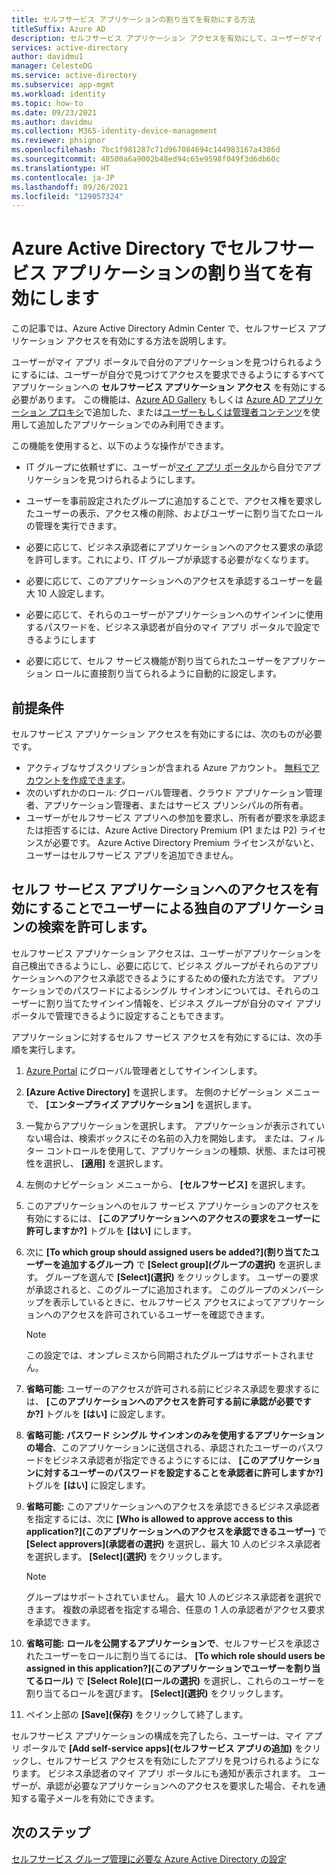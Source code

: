 ```yaml
---
title: セルフサービス アプリケーションの割り当てを有効にする方法
titleSuffix: Azure AD
description: セルフサービス アプリケーション アクセスを有効にして、ユーザーがマイ アプリ ポータルで自分のアプリケーションを見つけられるようにします
services: active-directory
author: davidmu1
manager: CelesteDG
ms.service: active-directory
ms.subservice: app-mgmt
ms.workload: identity
ms.topic: how-to
ms.date: 09/23/2021
ms.author: davidmu
ms.collection: M365-identity-device-management
ms.reviewer: phsignor
ms.openlocfilehash: 7bc1f981287c71d967084694c144983167a4386d
ms.sourcegitcommit: 48500a6a9002b48ed94c65e9598f049f3d6db60c
ms.translationtype: HT
ms.contentlocale: ja-JP
ms.lasthandoff: 09/26/2021
ms.locfileid: "129057324"
---
```

# <a name="enable-self-service-application-assignment-in-azure-active-directory"></a>Azure Active Directory でセルフサービス アプリケーションの割り当てを有効にします

この記事では、Azure Active Directory Admin Center で、セルフサービス アプリケーション アクセスを有効にする方法を説明します。

ユーザーがマイ アプリ ポータルで自分のアプリケーションを見つけられるようにするには、ユーザーが自分で見つけてアクセスを要求できるようにするすべてアプリケーションへの **セルフサービス アプリケーション アクセス** を有効にする必要があります。 この機能は、[Azure AD Gallery](./add-application-portal.md) もしくは [Azure AD アプリケーション プロキシ](../app-proxy/application-proxy.md)で追加した、または[ユーザーもしくは管理者コンテンツ](../develop/application-consent-experience.md)を使用して追加したアプリケーションでのみ利用できます。

この機能を使用すると、以下のような操作ができます。

- IT グループに依頼せずに、ユーザーが[マイ アプリ ポータル](https://myapps.microsoft.com/)から自分でアプリケーションを見つけられるようにします。

- ユーザーを事前設定されたグループに追加することで、アクセス権を要求したユーザーの表示、アクセス権の削除、およびユーザーに割り当てたロールの管理を実行できます。

- 必要に応じて、ビジネス承認者にアプリケーションへのアクセス要求の承認を許可します。これにより、IT グループが承認する必要がなくなります。

- 必要に応じて、このアプリケーションへのアクセスを承認するユーザーを最大 10 人設定します。

- 必要に応じて、それらのユーザーがアプリケーションへのサインインに使用するパスワードを、ビジネス承認者が自分のマイ アプリ ポータルで設定できるようにします

- 必要に応じて、セルフ サービス機能が割り当てられたユーザーをアプリケーション ロールに直接割り当てられるように自動的に設定します。

## <a name="prerequisites"></a>前提条件

セルフサービス アプリケーション アクセスを有効にするには、次のものが必要です。

- アクティブなサブスクリプションが含まれる Azure アカウント。 [無料でアカウントを作成できます](https://azure.microsoft.com/free/?WT.mc_id=A261C142F)。
- 次のいずれかのロール: グローバル管理者、クラウド アプリケーション管理者、アプリケーション管理者、またはサービス プリンシパルの所有者。
- ユーザーがセルフサービス アプリへの参加を要求し、所有者が要求を承認または拒否するには、Azure Active Directory Premium (P1 または P2) ライセンスが必要です。 Azure Active Directory Premium ライセンスがないと、ユーザーはセルフサービス アプリを追加できません。

## <a name="enable-self-service-application-access-to-allow-users-to-find-their-own-applications"></a>セルフ サービス アプリケーションへのアクセスを有効にすることでユーザーによる独自のアプリケーションの検索を許可します。

セルフサービス アプリケーション アクセスは、ユーザーがアプリケーションを自己検出できるようにし、必要に応じて、ビジネス グループがそれらのアプリケーションへのアクセス承認できるようにするための優れた方法です。 アプリケーションでのパスワードによるシングル サインオンについては、それらのユーザーに割り当てたサインイン情報を、ビジネス グループが自分のマイ アプリ ポータルで管理できるように設定することもできます。

アプリケーションに対するセルフ サービス アクセスを有効にするには、次の手順を実行します。

1. [Azure Portal](https://portal.azure.com) にグローバル管理者としてサインインします。

1. **[Azure Active Directory]** を選択します。 左側のナビゲーション メニューで、 **[エンタープライズ アプリケーション]** を選択します。

1. 一覧からアプリケーションを選択します。 アプリケーションが表示されていない場合は、検索ボックスにその名前の入力を開始します。 または、フィルター コントロールを使用して、アプリケーションの種類、状態、または可視性を選択し、 **[適用]** を選択します。

1. 左側のナビゲーション メニューから、 **[セルフサービス]** を選択します。

1. このアプリケーションへのセルフ サービス アプリケーションのアクセスを有効にするには、 **[このアプリケーションへのアクセスの要求をユーザーに許可しますか?]** トグルを **[はい]** にします。

1. 次に **[To which group should assigned users be added?]\(割り当てたユーザーを追加するグループ\)** で **[Select group]\(グループの選択\)** を選択します。 グループを選んで **[Select]\(選択\)** をクリックします。 ユーザーの要求が承認されると、このグループに追加されます。 このグループのメンバーシップを表示しているときに、セルフサービス アクセスによってアプリケーションへのアクセスを許可されているユーザーを確認できます。
  
    > [!NOTE]
    > この設定では、オンプレミスから同期されたグループはサポートされません。

1. **省略可能:** ユーザーのアクセスが許可される前にビジネス承認を要求するには、 **[このアプリケーションへのアクセスを許可する前に承認が必要ですか?]** トグルを **[はい]** に設定します。

1. **省略可能: パスワード シングル サインオンのみを使用するアプリケーションの場合**、このアプリケーションに送信される、承認されたユーザーのパスワードをビジネス承認者が指定できるようにするには、 **[このアプリケーションに対するユーザーのパスワードを設定することを承認者に許可しますか?]** トグルを **[はい]** に設定します。

1. **省略可能:** このアプリケーションへのアクセスを承認できるビジネス承認者を指定するには、次に **[Who is allowed to approve access to this application?]\(このアプリケーションへのアクセスを承認できるユーザー\)** で **[Select approvers]\(承認者の選択\)** を選択し、最大 10 人のビジネス承認者を選択します。 **[Select]\(選択\)** をクリックします。

    >[!NOTE]
    >グループはサポートされていません。 最大 10 人のビジネス承認者を選択できます。 複数の承認者を指定する場合、任意の 1 人の承認者がアクセス要求を承認できます。

1. **省略可能:** **ロールを公開するアプリケーションで**、セルフサービスを承認されたユーザーをロールに割り当てるには、 **[To which role should users be assigned in this application?]\(このアプリケーションでユーザーを割り当てるロール\)** で **[Select Role]\(ロールの選択\)** を選択し、これらのユーザーを割り当てるロールを選びます。 **[Select]\(選択\)** をクリックします。

1. ペイン上部の **[Save]\(保存\)** をクリックして終了します。

セルフサービス アプリケーションの構成を完了したら、ユーザーは、マイ アプリ ポータルで **[Add self-service apps]\(セルフサービス アプリの追加\)** をクリックし、セルフサービス アクセスを有効にしたアプリを見つけられるようになります。 ビジネス承認者のマイ アプリ ポータルにも通知が表示されます。 ユーザーが、承認が必要なアプリケーションへのアクセスを要求した場合、それを通知する電子メールを有効にできます。

## <a name="next-steps"></a>次のステップ

[セルフサービス グループ管理に必要な Azure Active Directory の設定](../enterprise-users/groups-self-service-management.md)
